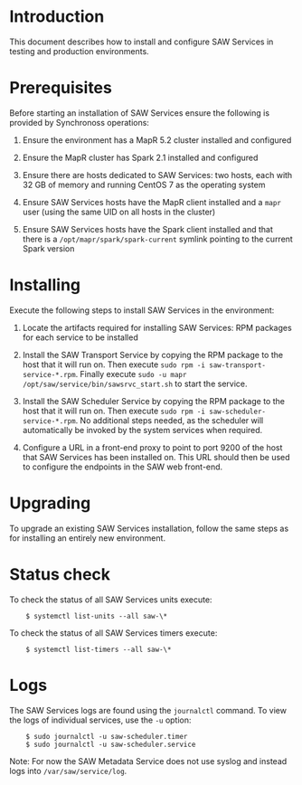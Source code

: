 # Introduction

This document describes how to install and configure SAW Services in
testing and production environments.

# Prerequisites

Before starting an installation of SAW Services ensure the following
is provided by Synchronoss operations:

1. Ensure the environment has a MapR 5.2 cluster installed and
   configured

2. Ensure the MapR cluster has Spark 2.1 installed and configured

3. Ensure there are hosts dedicated to SAW Services: two hosts, each
   with 32 GB of memory and running CentOS 7 as the operating system

4. Ensure SAW Services hosts have the MapR client installed and a
   `mapr` user (using the same UID on all hosts in the cluster)

5. Ensure SAW Services hosts have the Spark client installed and that
   there is a `/opt/mapr/spark/spark-current` symlink pointing to the
   current Spark version

# Installing

Execute the following steps to install SAW Services in the
environment:

1. Locate the artifacts required for installing SAW Services: RPM
   packages for each service to be installed

1. Install the SAW Transport Service by copying the RPM package to the
   host that it will run on.  Then execute `sudo rpm -i
   saw-transport-service-*.rpm`.  Finally execute `sudo -u mapr
   /opt/saw/service/bin/sawsrvc_start.sh` to start the service.

2. Install the SAW Scheduler Service by copying the RPM package to the
   host that it will run on.  Then execute `sudo rpm -i
   saw-scheduler-service-*.rpm`.  No additional steps needed, as the
   scheduler will automatically be invoked by the system services when
   required.

3. Configure a URL in a front-end proxy to point to port 9200 of the
   host that SAW Services has been installed on.  This URL should then
   be used to configure the endpoints in the SAW web front-end.

# Upgrading

To upgrade an existing SAW Services installation, follow the same
steps as for installing an entirely new environment.

# Status check

To check the status of all SAW Services units execute:

        $ systemctl list-units --all saw-\*

To check the status of all SAW Services timers execute:

        $ systemctl list-timers --all saw-\*

# Logs

The SAW Services logs are found using the `journalctl` command.  To
view the logs of individual services, use the `-u` option:

        $ sudo journalctl -u saw-scheduler.timer
        $ sudo journalctl -u saw-scheduler.service

Note: For now the SAW Metadata Service does not use syslog and instead
logs into `/var/saw/service/log`.
